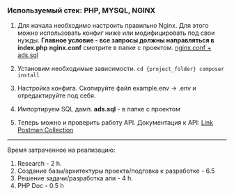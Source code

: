 ### Используемый стек: PHP, MYSQL, NGINX

1. Для начала необходимо настроить правильно Nginx. Для этого можно использовать конфиг ниже или модифицировать под свои нужды.
**Главное условие - все запросы должны направляться в index.php**  **nginx.conf** смотрите в папке с проектом. [nginx.conf + ads.sql](https://github.com/haveacess/vc_ads/commit/d3d496f5abf35f12a6e8bf56ecb5b3ab8dfef11a)

2. Установим необходимые зависимости.
`cd {project_folder}
composer install
`

3. Настройка конфига. Скопируйте файл example.env -> .env и отредактируйте под себя.

4. Импортируем SQL дамп. **ads.sql** - в папке с проектом

5. Теперь можно и проверить работу API. Документация к API: [Link Postman Collection](https://www.getpostman.com/collections/61a9778956506a208551)
---------
Время затраченное на реализацию:

1. Research - 2 h.
2. Создание базы/архитектуры проекта/подговка к разработке - 6.5
3. Решение задачи/разработка апи - 4 h.
4. PHP Doc - 0.5 h
